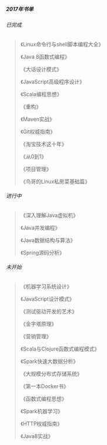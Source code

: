 ##### 2017年书单

###### 已完成

> 《Linux命令行与shell脚本编程大全》
>
> 《Java 8函数式编程》
>
> 《大话设计模式》
>
> 《JavaScript高级程序设计》
>
> 《Scala编程思想》
>
> 《重构》
>
> 《Maven实战》
>
> 《Git权威指南》
>
> 《淘宝技术这十年》
>
> 《从0到1》
>
> 《项目管理》
>
> 《鸟哥的Linux私房菜基础篇》

###### 进行中

> 《深入理解Java虚拟机》
>
> 《Java并发编程》
>
> 《Java数据结构与算法》
>
> 《Spring源码分析》

###### 未开始

> 《机器学习系统设计》
>
> 《JavaScript设计模式》
>
> 《测试驱动开发的艺术》
>
> 《金字塔原理》
>
> 《营销管理》
>
> 《Scala与Clojure函数式编程模式》
>
> 《Spark快速大数据分析》
>
> 《大规模分布式存储系统》
>
> 《第一本Docker书》
>
> 《函数式编程思想》
>
> 《Spark机器学习》
>
> 《HTTP权威指南》
>
> 《Java8实战》